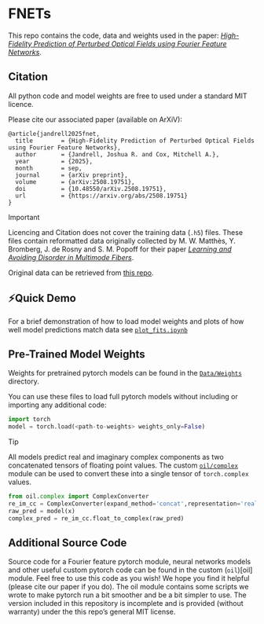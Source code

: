 # FNETs

This repo contains the code, data and weights used in the paper: [_High-Fidelity Prediction of Perturbed Optical Fields using Fourier Feature Networks_](https://arxiv.org/abs/2508.19751).

## Citation
All python code and model weights are free to used under a standard MIT licence.

Please cite our associated paper (available on ArXiV):

```
@article{jandrell2025fnet,
  title        = {High-Fidelity Prediction of Perturbed Optical Fields using Fourier Feature Networks},
  author       = {Jandrell, Joshua R. and Cox, Mitchell A.},
  year         = {2025},
  month        = sep,
  journal      = {arXiv preprint},
  volume       = {arXiv:2508.19751},
  doi          = {10.48550/arXiv.2508.19751},
  url          = {https://arxiv.org/abs/2508.19751}
}
```
> [!IMPORTANT]
> Licencing and Citation does not cover the training data (`.h5`) files.
> These files contain reformatted data originally  collected by M. W. Matthès, Y. Bromberg, J. de Rosny and S. M. Popoff for their paper [_Learning and Avoiding Disorder in Multimode Fibers_](https://arxiv.org/abs/2010.14813).
> 
> Original data can be retrieved from [this repo](https://github.com/wavefrontshaping/article_MMF_disorder).
>

## ⚡Quick Demo
For a brief demonstration of how to load model weights and plots of how well model predictions match data see [`plot_fits.ipynb`](plot_fits.ipynb)

## Pre-Trained Model Weights 
Weights for pretrained pytorch models can be found in the [`Data/Weights`](Data/Weights) directory.

You can use these files to load full pytorch models without including or importing any additional code:
```python
import torch
model = torch.load(<path-to-weights> weights_only=False)
```
> [!TIP]
> All models predict real and imaginary complex components as two concatenated tensors of floating point values.
> The custom [`oil/complex`](oil/complex) module can be used to convert these into a single tensor of `torch.complex` values.
> ```python
> from oil.complex import ComplexConverter
> re_im_cc = ComplexConverter(expand_method='concat',representation='real-imag')
> raw_pred = model(x)
> complex_pred = re_im_cc.float_to_complex(raw_pred)
> ```
> 

## Additional Source Code 
Source code for a Fourier feature pytorch module, neural networks models and other useful custom pytorch code can be found in the custom (`oil`)[oil] module. Feel free to use this code as you wish! We hope you find it helpful (please cite our paper if you do).
The oil module contains some scripts we wrote to make pytorch run a bit smoother and be a bit simpler to use. The version included in this repository is incomplete and is provided (without warranty) under the this repo’s general MIT license.
